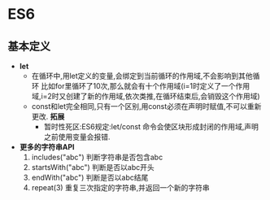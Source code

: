 # ES6
## 基本定义
* **let**
    * 在循环中,用let定义的变量,会绑定到当前循环的作用域,不会影响到其他循环 
    比如for里循环了10次,那么就会有十个作用域(i=1时定义了一个作用域,i=2时又创建了新的作用域,依次类推,在循环结束后,会销毁这个作用域)
    * const和let完全相同,只有一个区别,用const必须在声明时赋值,不可以重新更改.
    **拓展** 
        * 暂时性死区:ES6规定:let/const 命令会使区块形成封闭的作用域,声明之前使用变量会报错.
* **更多的字符串API**
    1. includes("abc")  判断字符串是否包含abc  
    2. startsWith("abc")  判断是否以abc开头 
    3. endWith("abc") 判断是否以abc结尾
    4. repeat(3)      重复三次指定的字符串,并返回一个新的字符串
    


<!-- * ES6 规定，默认的 Iterator 接口部署在数据结构的Symbol.iterator属性，或者说，一个数据结构只要具有Symbol.iterator属性，就可以认为是“可遍历的”（iterable）。
* 原生具备 Iterator 接口的数据结如下。
    * Array
    * Map
    * Set
    * String
    * TypedArray
    * 函数的 arguments 对象
    * NodeList 对象 -->

